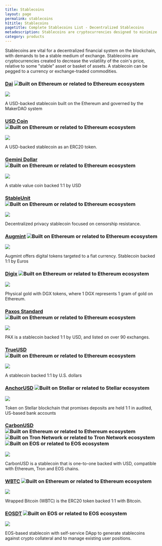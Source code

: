 ```yaml
---
title: Stablecoins
layout: page
permalink: stablecoins
h1title: Stablecoins
pagetitle: Complete Stablecoins List - Decentralized Stablecoins  
metadescription: Stablecoins are cryptocurrencies designed to minimize the volatility of the price of the stablecoin, relative to some 'stable' asset or basket of assets.
category: products
---
```

Stablecoins are vital for a decentralized financial system on the blockchain, with demands to be a stable medium of exchange. Stablecoins are cryptocurrencies created to decrease the volatility of the coin's price, relative to some "stable" asset or basket of assets. A stablecoin can be pegged to a currency or exchange-traded commodities.

### [Dai](https://makerdao.com/en/dai/) ![](/images/ether.png "Built on Ethereum or related to Ethereum ecosystem")

![](/images/output_md/httpsmakerdaocomendai.png)

A USD-backed stablecoin built on the Ethereum and governed by the MakerDAO system

### [USD Coin](https://www.circle.com/en/usdc) ![](/images/ether.png "Built on Ethereum or related to Ethereum ecosystem")

![](/images/output_md/httpswwwcirclecomenusdc.png)

A USD-backed stablecoin as an ERC20 token.

### [Gemini Dollar](https://gemini.com/dollar/) ![](/images/ether.png "Built on Ethereum or related to Ethereum ecosystem")

![](/images/output_md/httpsgeminicomdollar.png)

A stable value coin backed 1:1 by USD

### [StableUnit](https://stableunit.org/) ![](/images/ether.png "Built on Ethereum or related to Ethereum ecosystem")

![](/images/output_md/httpsstableunitorg.png)

Decentralized privacy stablecoin focused on censorship resistance.  

### [Augmint](https://www.augmint.org/) ![](/images/ether.png "Built on Ethereum or related to Ethereum ecosystem")

![](/images/output_md/httpswwwaugmintorg.png)

Augmint offers digital tokens targeted to a fiat currency. Stablecoin backed 1:1 by Euros

### [Digix](https://digix.global/) ![](/images/ether.png "Built on Ethereum or related to Ethereum ecosystem")

![](/images/output_md/httpsdigixglobal.png)

Physical gold with DGX tokens, where 1 DGX represents 1 gram of gold on Ethereum.

### [Paxos Standard](https://www.paxos.com/pax/) ![](/images/ether.png "Built on Ethereum or related to Ethereum ecosystem")

![](/images/output_md/httpswwwpaxoscompax.png)

PAX is a stablecoin backed 1:1 by USD, and listed on over 90 exchanges.

### [TrueUSD](https://www.trusttoken.com/trueusd/) ![](/images/ether.png "Built on Ethereum or related to Ethereum ecosystem")

![](/images/output_md/httpswwwtrusttokencomtrueusd.png)

A stablecoin backed 1:1 by U.S. dollars

### [AnchorUSD](https://www.anchorusd.com/) ![](/images/stellar.png "Built on Stellar or related to Stellar ecosystem")

![](/images/output_md/httpswwwanchorusdcom.png)

Token on Stellar blockchain that promises deposits are held 1:1 in audited, US-based bank accounts

### [CarbonUSD](https://www.carbon.money/) ![](/images/ether.png "Built on Ethereum or related to Ethereum ecosystem") ![](/images/tron.png "Built on Tron Network or related to Tron Network ecosystem") ![](/images/eos.png "Built on EOS or related to EOS ecosystem")

![](/images/output_md/httpswwwcarbonmoney.png)

CarbonUSD is a stablecoin that is one-to-one backed with USD, compatible with Ethereum, Tron and EOS chains.  

### [WBTC](https://www.wbtc.network/) ![](/images/ether.png "Built on Ethereum or related to Ethereum ecosystem")

![](/images/output_md/httpswwwwbtcnetwork.png)

Wrapped Bitcoin (WBTC) is the ERC20 token backed 1:1 with Bitcoin.

### [EOSDT](https://eosdt.com/) ![](/images/eos.png "Built on EOS or related to EOS ecosystem")

![](/images/output_md/httpseosdtcom.png)

EOS-based stablecoin with self-service DApp to generate stablecoins against crypto collateral and to manage existing user positions.
